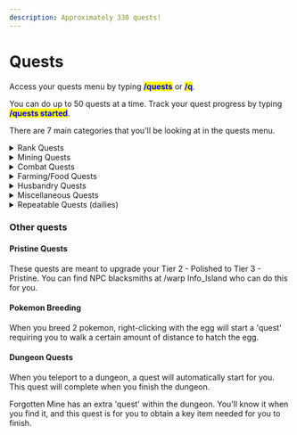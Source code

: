 ```yaml
---
description: Approximately 330 quests!
---
```


# Quests

Access your quests menu by typing <mark style="color:blue;">**/quests**</mark> or <mark style="color:blue;">**/q**</mark>.

You can do up to 50 quests at a time. Track your quest progress by typing <mark style="color:blue;">**/quests started**</mark>.

There are 7 main categories that you'll be looking at in the quests menu.

<details>

<summary>Rank Quests</summary>

Amount: 27 Rank quests, 88 Prestige rank quests, 115 total

Reward type: Varying with each rank

Here you will find the quests that are available to you in regards to your rank and progress. These will change dynamically each time you rank up, so you will only ever see the quests you need to complete to get to the next rank.&#x20;

</details>

<details>

<summary>Mining Quests</summary>

Amount: 50 total quests

Reward type: Money

This category contains quests pertaining to mining and breaking blocks.

All mining quests are 1-time only. Once you complete one, you will not be able to repeat it or even view it in the menu anymore.

</details>

<details>

<summary>Combat Quests</summary>

Amount: 49

Reward type: Money

This category contains quests pertaining to killing mobs.

All combat quests are 1-time only. Once you complete one, you will not be able to repeat it or even view it in the menu anymore.

</details>

<details>

<summary>Farming/Food Quests</summary>

Amount: 35

Reward type: Money

This category contains quests pertaining to farming, gathering, and making food.

All farming/food quests are 1-time only. Once you complete one, you will not be able to repeat it or even view it in the menu anymore.

</details>

<details>

<summary>Husbandry Quests</summary>

Amount: 8

Reward type: Money

This category contains quests pertaining to taking care of animals.

All husbandry quests are 1-time only. Once you complete one, you will not be able to repeat it or even view it in the menu anymore.

</details>

<details>

<summary>Miscellaneous Quests</summary>

Amount: 6

Reward type: Money

This category contains quests pertaining to enchanting, brewing, and fishing.

All miscellaneous quests are 1-time only. Once you complete one, you will not be able to repeat it or even view it in the menu anymore.

</details>

<details>

<summary>Repeatable Quests (dailies)</summary>

Amount: 67

Reward type: Money and Tokens

This category contains quests of all types, coming from all other categories. They are much easier to achieve.

</details>

### Other quests

#### Pristine Quests

These quests are meant to upgrade your Tier 2 - Polished to Tier 3 - Pristine. You can find NPC blacksmiths at /warp Info\_Island who can do this for you.

#### Pokemon Breeding

When you breed 2 pokemon, right-clicking with the egg will start a 'quest' requiring you to walk a certain amount of distance to hatch the egg.

#### Dungeon Quests

When you teleport to a dungeon, a quest will automatically start for you. This quest will complete when you finish the dungeon.

Forgotten Mine has an extra 'quest' within the dungeon. You'll know it when you find it, and this quest is for you to obtain a key item needed for you to finish.
